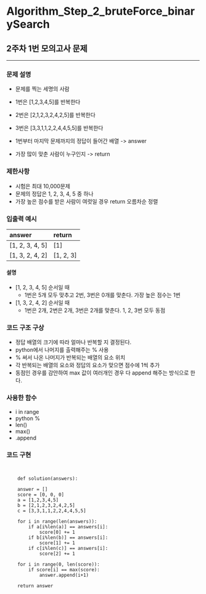 # Algorithm_Step_2_bruteForce_binarySearch

## 2주차 1번 모의고사 문제 
***

### 문제 설명 
- 문제를 찍는 세명의 사람  
- 1번은 [1,2,3,4,5]를 반복한다 
- 2번은 [2,1,2,3,2,4,2,5]를 반복한다
- 3번은 [3,3,1,1,2,2,4,4,5,5]를 반복한다

- 1번부터 마지막 문제까지의 정답이 들어간 배열 -> answer
- 가장 많이 맞춘 사람이 누구인지 -> return 

### 제한사항
- 시험은 최대 10,000문제
- 문제의 정답은 1, 2, 3, 4, 5 중 하나
- 가장 높은 점수를 받은 사람이 여럿일 경우 return 오름차순 정렬 

### 입출력 예시 
 | answer          | return          |
 | :-------------- | :-------------- |
 | [1, 2, 3, 4, 5] | [1]             |
 | [1, 3, 2, 4, 2] | [1, 2, 3]       |
 

#### 설명  
- [1, 2, 3, 4, 5] 순서일 때
    - 1번은 5개 모두 맞추고 2번, 3번은 0개를 맞춘다. 가장 높은 점수는 1번
- [1, 3, 2, 4, 2] 순서일 때
    - 1번은 2개, 2번은 2개, 3번은 2개를 맞춘다. 1, 2, 3번 모두 동점

### 코드 구조 구상

- 정답 배열의 크기에 따라 얼마나 반복할 지 결정된다.
- python에서 나머지를 출력해주는 % 사용  
- % 써서 나온 나머지가 반복되는 배열의 요소 위치 
- 각 반복되는 배열의 요소와 정답의 요소가 맞으면 점수에 1씩 추가
- 동점인 경우를 감안하여 max 값이 여러개인 경우 다 append 해주는 방식으로 한다.

### 사용한 함수 
- i in range 
- python %
- len()
- max()
- .append 

### 코드 구현

<pre>
<code>

    def solution(answers):
    
    answer = []
    score = [0, 0, 0]
    a = [1,2,3,4,5] 
    b = [2,1,2,3,2,4,2,5] 
    c = [3,3,1,1,2,2,4,4,5,5] 
    
    for i in range(len(answers)):
        if a[i%len(a)] == answers[i]:
            score[0] += 1
        if b[i%len(b)] == answers[i]:
            score[1] += 1
        if c[i%len(c)] == answers[i]:
            score[2] += 1
    
    for i in range(0, len(score)):
        if score[i] == max(score):
            answer.append(i+1)
    
    return answer

</code>
</pre>
